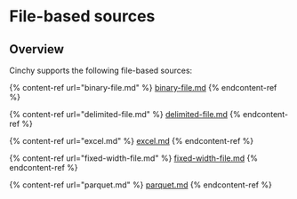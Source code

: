 # File-based sources

## Overview

Cinchy supports the following file-based sources:

{% content-ref url="binary-file.md" %}
[binary-file.md](binary-file.md)
{% endcontent-ref %}

{% content-ref url="delimited-file.md" %}
[delimited-file.md](delimited-file.md)
{% endcontent-ref %}

{% content-ref url="excel.md" %}
[excel.md](excel.md)
{% endcontent-ref %}

{% content-ref url="fixed-width-file.md" %}
[fixed-width-file.md](fixed-width-file.md)
{% endcontent-ref %}

{% content-ref url="parquet.md" %}
[parquet.md](parquet.md)
{% endcontent-ref %}
